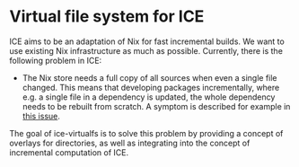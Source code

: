# Virtual file system for ICE

ICE aims to be an adaptation of Nix for fast incremental builds. We want to use existing Nix
infrastructure as much as possible. Currently, there is the following problem in ICE:
 - The Nix store needs a full copy of all sources when even a single file changed.
   This means that developing packages incrementally, where e.g. a single file in a
   dependency is updated, the whole dependency needs to be rebuilt from scratch.
   A symptom is described for example in [this issue](https://github.com/NixOS/nix/issues/7284).

The goal of ice-virtualfs is to solve this problem by providing a concept of overlays
for directories, as well as integrating into the concept of incremental computation of ICE.

